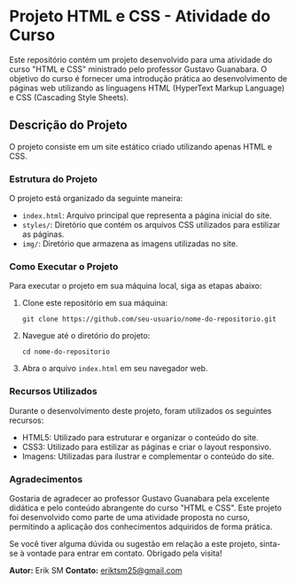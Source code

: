 # Projeto HTML e CSS - Atividade do Curso

Este repositório contém um projeto desenvolvido para uma atividade do curso "HTML e CSS" ministrado pelo professor Gustavo Guanabara. O objetivo do curso é fornecer uma introdução prática ao desenvolvimento de páginas web utilizando as linguagens HTML (HyperText Markup Language) e CSS (Cascading Style Sheets).

## Descrição do Projeto

O projeto consiste em um site estático criado utilizando apenas HTML e CSS. 

### Estrutura do Projeto

O projeto está organizado da seguinte maneira:

- `index.html`: Arquivo principal que representa a página inicial do site.
- `styles/`: Diretório que contém os arquivos CSS utilizados para estilizar as páginas.
- `img/`: Diretório que armazena as imagens utilizadas no site.


### Como Executar o Projeto

Para executar o projeto em sua máquina local, siga as etapas abaixo:

1. Clone este repositório em sua máquina:
   ```
   git clone https://github.com/seu-usuario/nome-do-repositorio.git
   ```

2. Navegue até o diretório do projeto:
   ```
   cd nome-do-repositorio
   ```

3. Abra o arquivo `index.html` em seu navegador web.

### Recursos Utilizados

Durante o desenvolvimento deste projeto, foram utilizados os seguintes recursos:

- HTML5: Utilizado para estruturar e organizar o conteúdo do site.
- CSS3: Utilizado para estilizar as páginas e criar o layout responsivo.
- Imagens: Utilizadas para ilustrar e complementar o conteúdo do site.

### Agradecimentos

Gostaria de agradecer ao professor Gustavo Guanabara pela excelente didática e pelo conteúdo abrangente do curso "HTML e CSS". Este projeto foi desenvolvido como parte de uma atividade proposta no curso, permitindo a aplicação dos conhecimentos adquiridos de forma prática.

Se você tiver alguma dúvida ou sugestão em relação a este projeto, sinta-se à vontade para entrar em contato. Obrigado pela visita!

**Autor:** Erik SM
**Contato:** eriktsm25@gmail.com